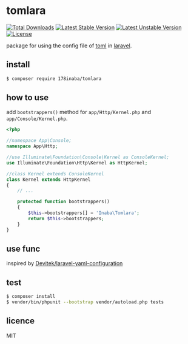 # tomlara

[![Total Downloads](https://poser.pugx.org/178inaba/tomlara/downloads)](https://packagist.org/packages/178inaba/tomlara)
[![Latest Stable Version](https://poser.pugx.org/178inaba/tomlara/v/stable)](https://packagist.org/packages/178inaba/tomlara)
[![Latest Unstable Version](https://poser.pugx.org/178inaba/tomlara/v/unstable)](https://packagist.org/packages/178inaba/tomlara)
[![License](https://poser.pugx.org/178inaba/tomlara/license)](https://packagist.org/packages/178inaba/tomlara)

package for using the config file of [toml](https://github.com/toml-lang/toml) in [laravel](https://laravel.com/).

## install

``` bash
$ composer require 178inaba/tomlara
```

## how to use

add `bootstrappers()` method for `app/Http/Kernel.php` and `app/Console/Kernel.php`.

``` php
<?php

//namespace App\Console;
namespace App\Http;

//use Illuminate\Foundation\Console\Kernel as ConsoleKernel;
use Illuminate\Foundation\Http\Kernel as HttpKernel;

//class Kernel extends ConsoleKernel
class Kernel extends HttpKernel
{
    // ...

    protected function bootstrappers()
    {
        $this->bootstrappers[] = 'Inaba\Tomlara';
        return $this->bootstrappers;
    }
}
```

## use func

inspired by [Devitek/laravel-yaml-configuration](https://github.com/Devitek/laravel-yaml-configuration)

## test

```bash
$ composer install
$ vendor/bin/phpunit --bootstrap vendor/autoload.php tests
```

## licence

MIT
